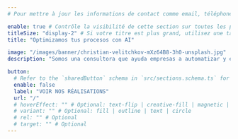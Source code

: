 ```yaml
---
# Pour mettre à jour les informations de contact comme email, téléphone, adresse, etc., merci de modifier la table `settings.contactInfo` dans `src/config/config.toml`

enable: true # Contrôle la visibilité de cette section sur toutes les pages où elle est utilisée
titleSize: "display-2" # Si votre titre est plus grand, utilisez une taille de texte plus petite comme "display-3", "display-2" ou "display-1"
title: "Optimizamos tus procesos con AI"

image: "/images/banner/christian-velitchkov-mXz64B8-3h0-unsplash.jpg"
description: "Somos una consultora que ayuda empresas a automatizar y eficientizar sus procesos utilizando Inteligencia Artificial"

button:
  # Refer to the `sharedButton` schema in `src/sections.schema.ts` for all available configuration options (e.g., enable, label, url, hoverEffect, variant, icon, tag, rel, class, target, etc.)
  enable: false
  label: "VOIR NOS RÉALISATIONS"
  url: "/"
  # hoverEffect: "" # Optional: text-flip | creative-fill | magnetic | magnetic-text-flip
  # variant: "" # Optional: fill | outline | text | circle
  # rel: "" # Optional
  # target: "" # Optional
---
```

